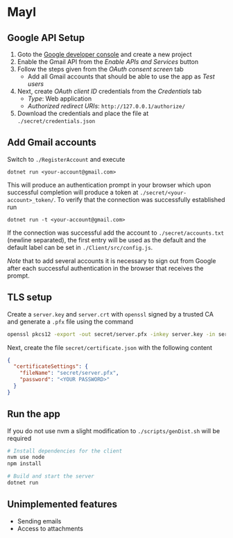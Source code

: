 # Mayl

## Google API Setup
1. Goto the [Google developer console](https://console.cloud.google.com/apis) and create a new project
2. Enable the Gmail API from the *Enable APIs and Services* button
3. Follow the steps given from the *OAuth consent screen* tab
	- Add all Gmail accounts that should be able to use the app as *Test users*
4. Next, create *OAuth client ID* credentials from the *Credentials* tab
	- *Type*: Web application
	- *Authorized redirect URIs*: `http://127.0.0.1/authorize/`
5. Download the credentials and place the file at `./secret/credentials.json`

## Add Gmail accounts
Switch to `./RegisterAccount` and execute 
```
dotnet run <your-account@gmail.com> 
```
This will produce an authentication prompt in your browser which upon successful completion will produce a token at `./secret/<your-account>_token/`. To verify that the connection was successfully established run
```
dotnet run -t <your-account@gmail.com> 
```
If the connection was successful add the account to `./secret/accounts.txt` (newline separated), the first entry will be used as the default and the default label can be set in `./Client/src/config.js`.

*Note* that to add several accounts it is necessary to sign out from Google after each successful authentication in the browser that receives the prompt.

## TLS setup
Create a `server.key` and `server.crt` with `openssl` signed by a trusted CA and generate a `.pfx` file using the command
```bash
openssl pkcs12 -export -out secret/server.pfx -inkey server.key -in server.crt
```
Next, create the file `secret/certificate.json` with the following content
```json
{
  "certificateSettings": {
    "fileName": "secret/server.pfx",
    "password": "<YOUR PASSWORD>"
  }
}
```

## Run the app
If you do not use nvm a slight modification to `./scripts/genDist.sh` will be required

```bash
# Install dependencies for the client
nvm use node
npm install

# Build and start the server
dotnet run
```

## Unimplemented features
* Sending emails
* Access to attachments
